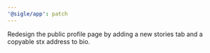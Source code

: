 ```yaml
---
'@sigle/app': patch
---
```


Redesign the public profile page by adding a new stories tab and a copyable stx address to bio.
